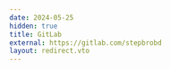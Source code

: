 ```yaml
---
date: 2024-05-25
hidden: true
title: GitLab
external: https://gitlab.com/stepbrobd
layout: redirect.vto
---
```

